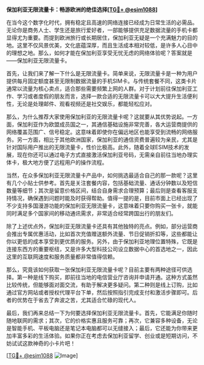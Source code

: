 **保加利亚无限流量卡：畅游欧洲的绝佳选择[[TG💪+ @esim1088](https://t.me/s/esim1088)]**

在当今这个数字化时代，拥有稳定且高速的网络连接已经成为日常生活的必需品。无论你是商务人士、学生还是旅行爱好者，一部能够提供充足数据流量的手机卡都显得尤为重要。而提到欧洲旅行或长期居住，保加利亚无疑是一个充满魅力的目的地。这里不仅风景优美，文化底蕴深厚，而且生活成本相对较低，是许多人心目中的理想之地。那么，如何才能在保加利亚享受无忧无虑的网络体验呢？答案就是——保加利亚无限流量卡。

首先，让我们来了解一下什么是无限流量卡。简单来说，无限流量卡是一种为用户提供每月固定额度甚至无限制数据流量的手机SIM卡。与传统套餐不同，这类卡片通常以流量为核心卖点，适合那些需要频繁上网的人群。对于计划前往保加利亚工作、学习或者度假的朋友而言，选择一款合适的无限流量卡可以大大提升生活便利性，无论是处理邮件、观看视频还是社交娱乐，都能轻松应对。

那么，为什么推荐大家使用保加利亚的无限流量卡呢？这就要从其优势说起。一方面，保加利亚作为欧盟成员国之一，其通信基础设施非常完善，各大运营商提供的网络覆盖范围广、信号稳定。这意味着即使你在偏远地区也能享受到流畅的网络服务。另一方面，相比于其他欧洲国家，保加利亚的通信资费普遍较为亲民，尤其是针对国际用户推出的无限流量卡，性价比极高。此外，随着全球ESIM技术的发展，现在你还可以通过电子方式直接激活保加利亚号码，无需亲自前往当地办理实体卡，极大地方便了远程用户的操作流程。

当然，在众多保加利亚无限流量卡产品中，如何挑选最适合自己的那一款呢？这里有几个小贴士供参考。首先是关注套餐内容，包括基础流量、通话分钟数以及短信数量等细节；其次是留意价格区间，结合自身需求合理预算；最后则是查看客服支持情况，确保遇到问题时能及时获得帮助。值得一提的是，目前市面上已经出现了不少支持多国漫游功能的保加利亚无限流量卡，这意味着只要你购买一张卡，就能同时满足多个国家间的移动通讯需求，非常适合经常跨国出行的朋友们。

除了上述优点外，保加利亚无限流量卡还具有其他独特的亮点。例如，部分运营商会推出专属优惠活动，比如首次充值赠送额外流量、节日促销折扣等，这些都能让你以更低的成本享受到更优质的服务。另外，由于保加利亚地理位置特殊，它既是连接东西方的重要枢纽，又是许多大型科技公司设立数据中心的首选地之一，因此这里的互联网速度和服务质量都非常值得信赖。

那么，究竟该如何获取一张保加利亚无限流量卡呢？目前主要有两种途径可供选择。第一种是线下购买，即前往当地的电信营业厅咨询并申请开通。这种方式虽然比较传统，但能够面对面交流，有助于解决更多疑问。第二种则是线上订购，比如通过官方网站或者授权代理平台下单，然后按照指引完成支付和激活步骤即可。后者的优势在于省去了奔波之苦，尤其适合忙碌的现代人。

最后，我们再来总结一下为何要选择保加利亚无限流量卡。首先，它能满足你随时随地联网的需求；其次，它的价格实惠且服务可靠；再次，它兼容多种设备，无论是智能手机、平板电脑还是笔记本电脑都可以无缝接入；最后，它还能为你带来更加丰富多彩的生活体验。如果你正在考虑去保加利亚留学、创业或是短期访问，不妨试试这款神奇的小卡片吧！

[[TG💪+ @esim1088](https://t.me/s/esim1088) ![Image](https://i.postimg.cc/4NQfJmqS/Snipaste-2025-05-13-00-14-12.png)]